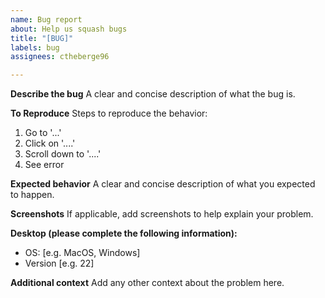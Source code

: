 ```yaml
---
name: Bug report
about: Help us squash bugs
title: "[BUG]"
labels: bug
assignees: ctheberge96

---
```


**Describe the bug**
A clear and concise description of what the bug is.

**To Reproduce**
Steps to reproduce the behavior:
1. Go to '...'
2. Click on '....'
3. Scroll down to '....'
4. See error

**Expected behavior**
A clear and concise description of what you expected to happen.

**Screenshots**
If applicable, add screenshots to help explain your problem.

**Desktop (please complete the following information):**
 - OS: [e.g. MacOS, Windows]
 - Version [e.g. 22]

**Additional context**
Add any other context about the problem here.
